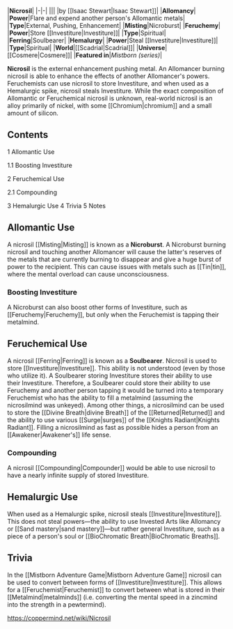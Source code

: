 |**Nicrosil**|
|-|-|
|||
|by [[Isaac Stewart\|Isaac Stewart]]|
|**Allomancy**|
|**Power**|Flare and expend another person's Allomantic metals|
|**Type**|External, Pushing, Enhancement|
|**Misting**|Nicroburst|
|**Feruchemy**|
|**Power**|Store [[Investiture\|Investiture]]|
|**Type**|Spiritual|
|**Ferring**|Soulbearer|
|**Hemalurgy**|
|**Power**|Steal [[Investiture\|Investiture]]|
|**Type**|Spiritual|
|**World**|[[Scadrial\|Scadrial]]|
|**Universe**|[[Cosmere\|Cosmere]]|
|**Featured in**|*Mistborn (series)*|

**Nicrosil** is the external enhancement pushing metal. An Allomancer burning nicrosil is able to enhance the effects of another Allomancer's powers. Feruchemists can use nicrosil to store Investiture, and when used as a Hemalurgic spike, nicrosil steals Investiture. While the exact composition of Allomantic or Feruchemical nicrosil is unknown, real-world nicrosil is an alloy primarily of nickel, with some [[Chromium\|chromium]] and a small amount of silicon.

## Contents

1 Allomantic Use

1.1 Boosting Investiture


2 Feruchemical Use

2.1 Compounding


3 Hemalurgic Use
4 Trivia
5 Notes


## Allomantic Use
A nicrosil [[Misting\|Misting]] is known as a **Nicroburst**. A Nicroburst burning nicrosil and touching another Allomancer will cause the latter's reserves of the metals that are currently burning to disappear and give a huge burst of power to the recipient. This can cause issues with metals such as [[Tin\|tin]], where the mental overload can cause unconsciousness.

### Boosting Investiture
A Nicroburst can also boost other forms of Investiture, such as [[Feruchemy\|Feruchemy]], but only when the Feruchemist is tapping their metalmind.

## Feruchemical Use
A nicrosil [[Ferring\|Ferring]] is known as a **Soulbearer**. Nicrosil is used to store [[Investiture\|Investiture]]. This ability is not understood (even by those who utilize it). A Soulbearer storing Investiture stores their ability to use their Investiture. Therefore, a Soulbearer could store their ability to use Feruchemy and another person tapping it would be turned into a temporary Feruchemist who has the ability to fill a metalmind (assuming the nicrosilmind was unkeyed). Among other things, a nicrosilmind can be used to store the [[Divine Breath\|divine Breath]] of the [[Returned\|Returned]] and the ability to use various [[Surge\|surges]] of the [[Knights Radiant\|Knights Radiant]]. Filling a nicrosilmind as fast as possible hides a person from an [[Awakener\|Awakener's]] life sense.

### Compounding
A nicrosil [[Compounding\|Compounder]] would be able to use nicrosil to have a nearly infinite supply of stored Investiture.

## Hemalurgic Use
When used as a Hemalurgic spike, nicrosil steals [[Investiture\|Investiture]]. This does not steal powers—the ability to use Invested Arts like Allomancy or [[Sand mastery\|sand mastery]]—but rather general Investiture, such as a piece of a person's soul or [[BioChromatic Breath\|BioChromatic Breaths]].

## Trivia
In the [[Mistborn Adventure Game\|Mistborn Adventure Game]] nicrosil can be used to convert between forms of [[Investiture\|Investiture]]. This allows for a [[Feruchemist\|Feruchemist]] to convert between what is stored in their [[Metalmind\|metalminds]] (i.e. converting the mental speed in a zincmind into the strength in a pewtermind).


https://coppermind.net/wiki/Nicrosil